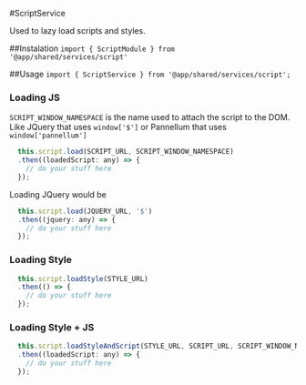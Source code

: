#ScriptService


Used to lazy load scripts and styles.

##Instalation
`import { ScriptModule } from '@app/shared/services/script'`

##Usage
`import { ScriptService } from '@app/shared/services/script';`

### Loading JS

`SCRIPT_WINDOW_NAMESPACE` is the name used to attach the script to the DOM. Like JQuery that uses `window['$']` or Pannellum that uses `window['pannellum']`

```js
  this.script.load(SCRIPT_URL, SCRIPT_WINDOW_NAMESPACE)
  .then((loadedScript: any) => {
    // do your stuff here
  });
```

Loading JQuery would be
```js
  this.script.load(JQUERY_URL, '$')
  .then((jquery: any) => {
    // do your stuff here
  });
```

### Loading Style

```js
  this.script.loadStyle(STYLE_URL)
  .then(() => {
    // do your stuff here
  });
```

### Loading Style + JS

```js
  this.script.loadStyleAndScript(STYLE_URL, SCRIPT_URL, SCRIPT_WINDOW_NAMESPACE)
  .then((loadedScript: any) => {
    // do your stuff here
  });

```
